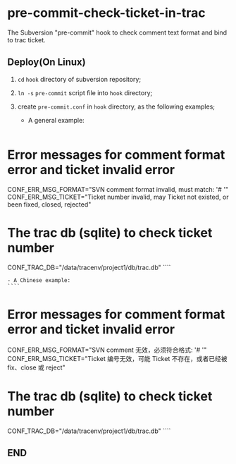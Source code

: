 pre-commit-check-ticket-in-trac
====
The Subversion "pre-commit" hook to check comment text format and bind to trac ticket.

Deploy(On Linux)
----
 1. `cd` `hook` directory of subversion repository;
 2. `ln -s` `pre-commit` script file into `hook` directory;
 3. create `pre-commit.conf` in `hook` directory, as the following examples;
    - A general example:

    ````
# Error messages for comment format error and ticket invalid error
CONF_ERR_MSG_FORMAT="SVN comment format invalid, must match: '#<ticket> <comments>'"
CONF_ERR_MSG_TICKET="Ticket number invalid, may Ticket not existed, or been fixed, closed, rejected"
# The trac db (sqlite) to check ticket number
CONF_TRAC_DB="/data/tracenv/project1/db/trac.db"
        ````

    - A Chinese example:
    ````
# Error messages for comment format error and ticket invalid error
CONF_ERR_MSG_FORMAT="SVN comment 无效，必须符合格式: '#<ticket> <comments>'"
CONF_ERR_MSG_TICKET="Ticket 编号无效，可能 Ticket 不存在，或者已经被 fix、close 或 reject"
# The trac db (sqlite) to check ticket number
CONF_TRAC_DB="/data/tracenv/project1/db/trac.db"
    ````

END
----
